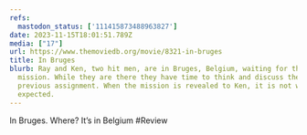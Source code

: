 ```yaml
---
refs:
  mastodon_status: ['111415873488963827']
date: 2023-11-15T18:01:51.789Z
media: ["17"]
url: https://www.themoviedb.org/movie/8321-in-bruges
title: In Bruges
blurb: Ray and Ken, two hit men, are in Bruges, Belgium, waiting for their next
  mission. While they are there they have time to think and discuss their
  previous assignment. When the mission is revealed to Ken, it is not what he
  expected.
---
```


In Bruges. Where? It’s in Belgium #Review
